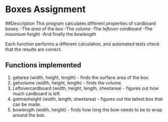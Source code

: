 # Boxes Assignment

##Description 
This program calculates different properties of cardboard boxes:
-The *area* of the box
-The *volume*
-The *leftover cardboard*
-The *maximum height*
-And finally the *bowlength*

Each function performs a different calculation, and automated tests check that the results are correct.

## Functions implemented 
1. getarea (width, height, length) - finds the surface area of the box.
2. getvolume (width, height, length) - finds the volume.
3. Leftovercardboard (width, height, length, sheetarea) - figures out how much cardboard is left.
4. getmaxheight (width, length, sheetarea) - figures out the tallest box that can be made.
5. bowlength (width, height) - finds how long the bow needs to be to wrap around the box.
